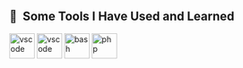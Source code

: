 <h2> 🚀 &nbsp;Some Tools I Have Used and Learned</h2>
<p align="left">
<img src="https://cdn.jsdelivr.net/gh/devicons/devicon/icons/vscode/vscode-original.svg" alt="vscode" width="45" height="45"/>
<img src="[[[https://cdn.jsdelivr.net/gh/devicons/devicon/icons/vscode/vscode-original.svg](https://raw.githubusercontent.com/devicons/devicon/6910f0503efdd315c8f9b858234310c06e04d9c0/icons/python/python-original.svg](https://raw.githubusercontent.com/devicons/devicon/6910f0503efdd315c8f9b858234310c06e04d9c0/icons/python/python-original.svg](https://raw.githubusercontent.com/devicons/devicon/6910f0503efdd315c8f9b858234310c06e04d9c0/icons/python/python-original.svg)))" alt="vscode" width="45" height="45"/>
<img src="https://cdn.jsdelivr.net/gh/devicons/devicon/icons/bash/bash-original.svg" alt="bash" width="45" height="45"/>
<img src="https://cdn.jsdelivr.net/gh/devicons/devicon/icons/php/php-original.svg" alt="php" width="45" height="45"/>
</p>
